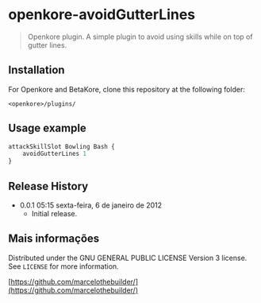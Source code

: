 # openkore-avoidGutterLines
> Openkore plugin.
A simple plugin to avoid using skills while on top of gutter lines.

## Installation

For Openkore and BetaKore, clone this repository at the following folder:
```
<openkore>/plugins/
```

## Usage example
```perl
attackSkillSlot Bowling Bash {
	avoidGutterLines 1
}
```

## Release History

* 0.0.1 05:15 sexta-feira, 6 de janeiro de 2012
    * Initial release.

## Mais informações

Distributed under the GNU GENERAL PUBLIC LICENSE Version 3 license. See ``LICENSE`` for more information.

[https://github.com/marcelothebuilder/](https://github.com/marcelothebuilder/)
